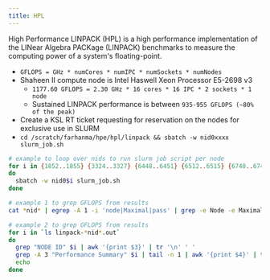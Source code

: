 ```yaml
---
title: HPL
---
```


High Performance LINPACK (HPL) is a high performance implementation of the
LINear Algebra PACKage (LINPACK) benchmarks to measure the computing power of
a system's floating-point.

- `GFLOPS = GHz * numCores * numIPC * numSockets * numNodes`
- Shaheen II compute node is Intel Haswell Xeon Processor E5-2698 v3
    - `1177.60 GFLOPS = 2.30 GHz * 16 cores * 16 IPC * 2 sockets * 1 node`
    - Sustained LINPACK performance is between `935-955 GFLOPS (~80% of the peak)`
- Create a KSL RT ticket requesting for reservation on the nodes for exclusive
  use in SLURM
- `cd /scratch/farhanma/hpe/hpl/linpack && sbatch -w nid0xxxx slurm_job.sh`

```sh title="random helpful utility commands"
# example to loop over nids to run slurm job script per node
for i in {1852..1855} {3324..3327} {6448..6451} {6512..6515} {6740..6743}
do
  sbatch -w nid0$i slurm_job.sh
done

# example 1 to grep GFLOPS from results
cat *nid* | egrep -A 1 -i 'node|Maximal|pass' | grep -e Node -e Maximal -e 55000

# example 2 to grep GFLOPS from results
for i in `ls linpack-*nid*.out`
do
  grep "NODE ID" $i | awk '{print $3}' | tr '\n' ' '
  grep -A 3 "Performance Summary" $i | tail -n 1 | awk '{print $4}' | tr '\n' ' '
  echo
done
```
